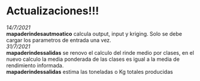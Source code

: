# Actualizaciones!!!
 *14/7/2021*  
 **mapaderindesautmoatico** calcula output, input y kriging. Solo se debe cargar los parametros de entrada una vez.  
 *31/7/2021*  
 **mapaderindessalidas** se renovo el calculo del rinde medio por clases, en el nuevo calculo la media ponderada de las clases es igual a la media de rendimiento informada.   
**mapaderindessalidas** estima las toneladas o Kg totales producidas
